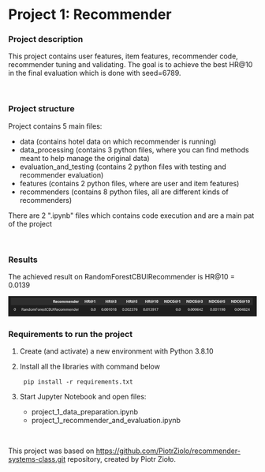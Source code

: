 # Project 1: Recommender

### Project description

This project contains user features, item features, recommender code, recommender tuning and validating. The goal is to achieve the best HR@10 in the final evaluation which is done with seed=6789.

<br>

### Project structure

Project contains 5 main files:
- data (contains hotel data on which recommender is running)
- data_processing (contains 3 python files, where you can find methods meant to help manage the original data)
- evaluation_and_testing (contains 2 python files with testing and recommender evaluation)
- features (contains 2 python files, where are user and item features)
- recommenders (contains 8 python files, all are different kinds of recommenders)

There are 2 ".ipynb" files which contains code execution and are a main pat of the project

<br>

### Results

The achieved result on RandomForestCBUIRecommender is HR@10 = 0.0139

<img src="assets/random-forest-result.png">

<br>

### Requirements to run the project

1. Create (and activate) a new environment with Python 3.8.10

2. Install all the libraries with command below
 
    ```
     pip install -r requirements.txt
    ```

3. Start Jupyter Notebook and open files:

	- project_1_data_preparation.ipynb
    - project_1_recommender_and_evaluation.ipynb

<br>

This project was based on https://github.com/PiotrZiolo/recommender-systems-class.git repository, created by Piotr Zioło.